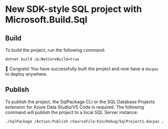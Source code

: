 # New SDK-style SQL project with Microsoft.Build.Sql

## Build

To build the project, run the following command:

```bash
dotnet build /p:NetCoreBuild=true
```

🎉 Congrats! You have successfully built the project and now have a `dacpac` to deploy anywhere.

## Publish

To publish the project, the SqlPackage CLI or the SQL Database Projects extension for Azure Data Studio/VS Code is required. The following command will publish the project to a local SQL Server instance:

```bash
./SqlPackage /Action:Publish /SourceFile:bin/Debug/SqlProject1.dacpac /TargetServerName:localhost /TargetDatabaseName:SqlProject1
```

